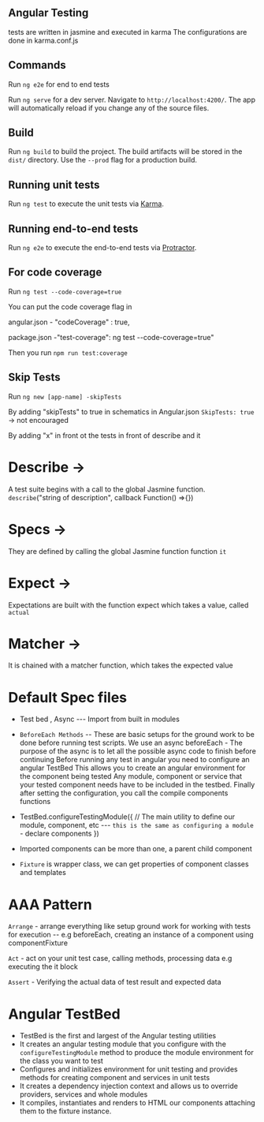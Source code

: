 ## Angular Testing

tests are written in jasmine and executed in karma
The configurations are done in karma.conf.js

## Commands

Run `ng e2e` for end to end tests

Run `ng serve` for a dev server. Navigate to `http://localhost:4200/`. The app will automatically reload if you change any of the source files.

## Build

Run `ng build` to build the project. The build artifacts will be stored in the `dist/` directory. Use the `--prod` flag for a production build.

## Running unit tests

Run `ng test` to execute the unit tests via [Karma](https://karma-runner.github.io).

## Running end-to-end tests

Run `ng e2e` to execute the end-to-end tests via [Protractor](http://www.protractortest.org/).

## For code coverage

Run `ng test --code-coverage=true`

You can put the code coverage flag in

angular.json - "codeCoverage" : true,

package.json -"test-coverage": ng test --code-coverage=true"

Then you run `npm run test:coverage`

## Skip Tests

Run `ng new [app-name] -skipTests`

By adding "skipTests" to true in schematics in Angular.json
`SkipTests: true` -> not encouraged

By adding "x" in front ot the tests in front of describe and it

# Describe ->

A test suite begins with a call to the global Jasmine function. `describe`("string of description", callback Function() =>{})

# Specs ->

They are defined by calling the global Jasmine function function `it`

# Expect ->

Expectations are built with the function expect which takes a value, called `actual`

# Matcher ->

It is chained with a matcher function, which takes the expected value

# Default Spec files

- Test bed , Async --- Import from built in modules

- `BeforeEach Methods` -- These are basic setups for the ground work to be done before running test scripts.
  We use an async beforeEach - The purpose of the async is to let all the possible async code to finish before continuing
  Before running any test in angular you need to configure an angular TestBed
  This allows you to create an angular environment for the component being tested
  Any module, component or service that your tested component needs have to be included in the testbed. Finally after setting the configuration, you call the compile components functions

- TestBed.configureTestingModule({
  // The main utility to define our module, component, etc
  --- `this is the same as configuring a module` - declare components
  })

- Imported components can be more than one, a parent child component

- `Fixture` is wrapper class, we can get properties of component classes and templates

# AAA Pattern

`Arrange` - arrange everything like setup ground work for working with tests for execution -- e.g beforeEach, creating an instance of a component using componentFixture

`Act` - act on your unit test case, calling methods, processing data e.g
executing the it block

`Assert` - Verifying the actual data of test result and expected data

# Angular TestBed

- TestBed is the first and largest of the Angular testing utilities
- It creates an angular testing module that you configure with the `configureTestingModule` method to produce the module environment for the class you want to test
- Configures and initializes environment for unit testing and provides methods for creating component and services in unit tests
- It creates a dependency injection context and allows us to override providers, services and whole modules
- It compiles, instantiates and renders to HTML our components attaching them to the fixture instance.
